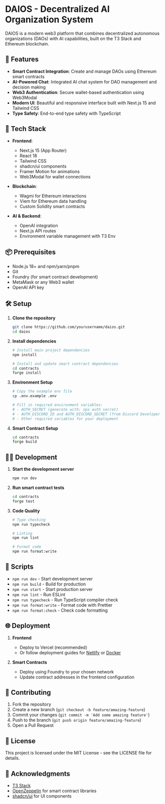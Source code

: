 # DAIOS - Decentralized AI Organization System

DAIOS is a modern web3 platform that combines decentralized autonomous organizations (DAOs) with AI capabilities, built on the T3 Stack and Ethereum blockchain.

## 🌟 Features

- **Smart Contract Integration**: Create and manage DAOs using Ethereum smart contracts
- **AI-Powered Chat**: Integrated AI chat system for DAO management and decision making
- **Web3 Authentication**: Secure wallet-based authentication using Web3Modal
- **Modern UI**: Beautiful and responsive interface built with Next.js 15 and Tailwind CSS
- **Type Safety**: End-to-end type safety with TypeScript

## 🚀 Tech Stack

- **Frontend**:

  - Next.js 15 (App Router)
  - React 18
  - Tailwind CSS
  - shadcn/ui components
  - Framer Motion for animations
  - Web3Modal for wallet connections

- **Blockchain**:

  - Wagmi for Ethereum interactions
  - Viem for Ethereum data handling
  - Custom Solidity smart contracts

- **AI & Backend**:
  - OpenAI integration
  - Next.js API routes
  - Environment variable management with T3 Env

## 📦 Prerequisites

- Node.js 18+ and npm/yarn/pnpm
- Git
- Foundry (for smart contract development)
- MetaMask or any Web3 wallet
- OpenAI API key

## 🛠 Setup

1. **Clone the repository**

   ```bash
   git clone https://github.com/yourusername/daios.git
   cd daios
   ```

2. **Install dependencies**

   ```bash
   # Install main project dependencies
   npm install

   # Install and update smart contract dependencies
   cd contracts
   forge install
   ```

3. **Environment Setup**

   ```bash
   # Copy the example env file
   cp .env.example .env

   # Fill in required environment variables:
   # - AUTH_SECRET (generate with: npx auth secret)
   # - AUTH_DISCORD_ID and AUTH_DISCORD_SECRET (from Discord Developer Portal)
   # - Other required variables for your deployment
   ```

4. **Smart Contract Setup**
   ```bash
   cd contracts
   forge build
   ```

## 🏃‍♂️ Development

1. **Start the development server**

   ```bash
   npm run dev
   ```

2. **Run smart contract tests**

   ```bash
   cd contracts
   forge test
   ```

3. **Code Quality**

   ```bash
   # Type checking
   npm run typecheck

   # Linting
   npm run lint

   # Format code
   npm run format:write
   ```

## 📝 Scripts

- `npm run dev` - Start development server
- `npm run build` - Build for production
- `npm run start` - Start production server
- `npm run lint` - Run ESLint
- `npm run typecheck` - Run TypeScript compiler check
- `npm run format:write` - Format code with Prettier
- `npm run format:check` - Check code formatting

## 🌐 Deployment

1. **Frontend**

   - Deploy to Vercel (recommended)
   - Or follow deployment guides for [Netlify](https://create.t3.gg/en/deployment/netlify) or [Docker](https://create.t3.gg/en/deployment/docker)

2. **Smart Contracts**
   - Deploy using Foundry to your chosen network
   - Update contract addresses in the frontend configuration

## 🤝 Contributing

1. Fork the repository
2. Create a new branch (`git checkout -b feature/amazing-feature`)
3. Commit your changes (`git commit -m 'Add some amazing feature'`)
4. Push to the branch (`git push origin feature/amazing-feature`)
5. Open a Pull Request

## 📄 License

This project is licensed under the MIT License - see the LICENSE file for details.

## 🙏 Acknowledgments

- [T3 Stack](https://create.t3.gg/)
- [OpenZeppelin](https://www.openzeppelin.com/) for smart contract libraries
- [shadcn/ui](https://ui.shadcn.com/) for UI components
